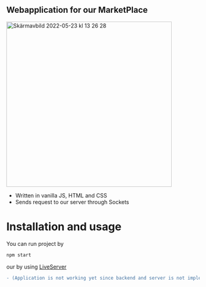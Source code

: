 ## Webapplication for our MarketPlace

 <img width="431" alt="Skärmavbild 2022-05-23 kl  13 26 28" src="https://user-images.githubusercontent.com/76013501/169809373-da7800d2-d25b-4e0c-a2bf-77c08c98b5ef.png">

 - Written in vanilla JS, HTML and CSS
 - Sends request to our server through Sockets

# Installation and usage

You can run project by 
```sh
npm start
```

our by using [LiveServer](https://marketplace.visualstudio.com/items?itemName=ritwickdey.LiveServer)

```diff
- (Application is not working yet since backend and server is not implemented)
